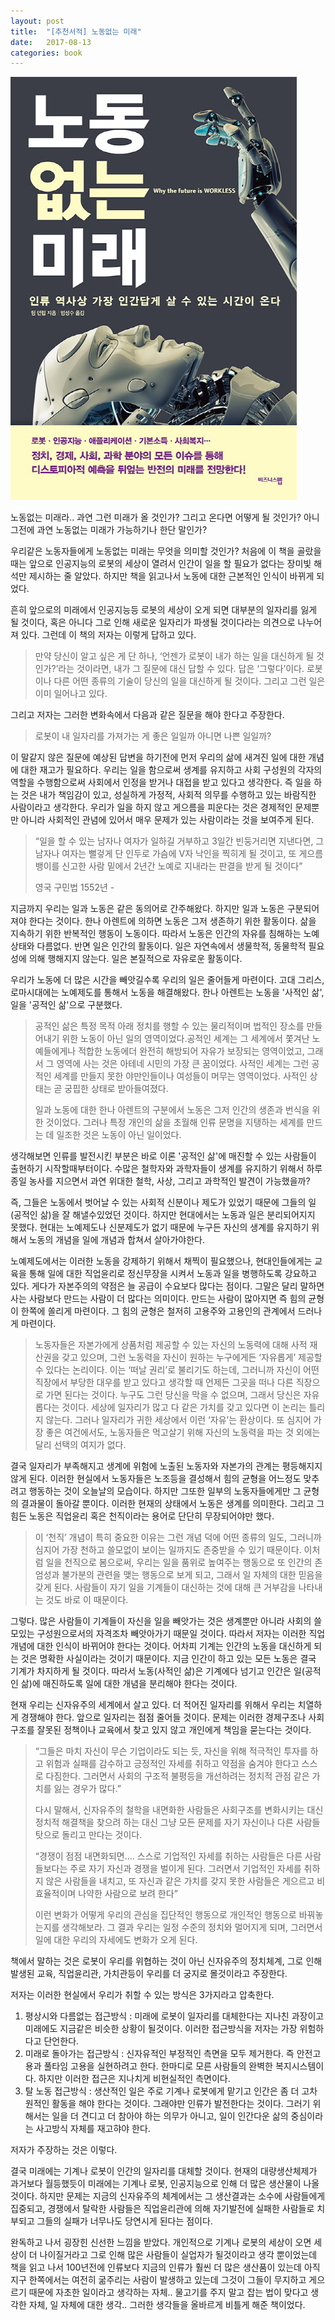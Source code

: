```yaml
---
layout: post
title:  "[추천서적] 노동없는 미래"
date:   2017-08-13
categories: book
---
```


![breath](/assets/images/nowork.jpg)

노동없는 미래라.. 과연 그런 미래가 올 것인가? 그리고 온다면 어떻게 될 것인가? 아니 그전에 과연 노동없는 미래가 가능하기나 한단 말인가? 

우리같은 노동자들에게 노동없는 미래는 무엇을 의미할 것인가? 처음에 이 책을 골랐을 때는 앞으로 인공지능의 로봇의 세상이 열려서 인간이 일을 할 필요가 없다는 장미빛 해석만 제시하는 줄 알았다. 하지만 책을 읽고나서 노동에 대한 근본적인 인식이 바뀌게 되었다. 

흔히 앞으로의 미래에서 인공지능등 로봇의 세상이 오게 되면 대부분의 일자리를 잃게 될 것이다, 혹은 아니다 그로 인해 새로운 일자리가 파생될 것이다라는 의견으로 나누어져 있다. 그런데 이 책의 저자는 이렇게 답하고 있다.

> 만약 당신이 알고 싶은 게 단 하나, ‘언젠가 로봇이 내가 하는 일을 대신하게 될 것인가?’라는 것이라면, 내가 그 질문에 대신 답할 수 있다. 답은 ‘그렇다’이다.  로봇이나 다른 어떤 종류의 기술이 당신의 일을 대신하게 될 것이다. 그리고 그런 일은 이미 일어나고 있다.

그리고 저자는 그러한 변화속에서 다음과 같은 질문을 해야 한다고 주장한다.

> 로봇이 내 일자리를 가져가는 게 좋은 일일까 아니면 나쁜 일일까?

이 말같지 않은 질문에 예상된 답변을 하기전에 먼저 우리의 삶에 새겨진  일에 대한 개념에 대한 재고가 필요하다.  우리는 일을 함으로써 생계를 유지하고 사회 구성원의 각자의 역할을 수행함으로써 사회에서 인정을 받거나 대접을 받고 있다고 생각한다. 즉 일을 하는 것은 내가 책임감이 있고, 성실하게 가정적, 사회적 의무를 수행하고 있는 바람직한 사람이라고 생각한다.  우리가 일을 하지 않고 게으름을 피운다는 것은 경제적인 문제뿐만 아니라 사회적인 관념에 있어서 매우 문제가 있는 사람이라는 것을 보여주게 된다. 

> “일을 할 수 있는 남자나 여자가 일하길 거부하고 3일간 빈둥거리면 지낸다면, 그 남자나 여자는 뻘겋게 단 인두로 가슴에 V자 낙인을 찍히게 될 것이고, 또 게으름뱅이를 신고한 사람 밑에서 2년간 노예로 지내라는 판결을 받게 될 것이다” 
>
> 영국 구민법 1552년 -  

지금까지 우리는 일과 노동은 같은 동의어로 간주해왔다. 하지만 일과 노동은 구분되어져야 한다는 것이다. 한나 아렌트에 의하면 노동은 그저 생존하기 위한 활동이다. 삶을 지속하기 위한 반복적인 행동이 노동이다.  따라서 노동은 인간의 자유를 침해하는 노예상태와 다름없다. 반면 일은 인간의 활동이다. 일은 자연속에서 생물학적, 동물학적 필요성에 의해 행해지지 않는다. 일은 본질적으로 자유로운 활동이다. 

우리가 노동에 더 많은 시간을 빼앗길수록 우리의 일은 줄어들게 마련이다. 고대 그리스, 로마시대에는 노예제도를 통해서 노동을 해결해왔다. 한나 아렌트는 노동을 '사적인 삶', 일을 '공적인 삶'으로 구분했다. 

> 공적인 삶은 특정 목적 아래 정치를 행할 수 있는 물리적이며 법적인 장소를 만들어내기 위한 노동이 아닌 일의 영역이었다.공적인 세계는 그 세계에서 쫓겨난 노예들에게나 적합한 노동에더 완전히 해방되어 자유가 보장되는 영역이었고, 그래서 그 영역에 사는 것은 아테네 시민의 가장 큰 꿈이었다. 사적인 세계는 그런 공적인 세계를 만들지 못한 야만인들이나 여성들이 머무는 영역이었다. 사적인 상태는 곧 궁핍한 상태로 받아들여졌다.
>
> 일과 노동에 대한 한나 아렌트의 구분에서 노동은 그저 인간의 생존과 번식을 위한 것이었다. 그러나 특정 개인의 삶을 초월해 인류 문명을 지탱하는 세계를 만드는 데 일조한 것은 노동이 아닌 일이었다. 

생각해보면 인류를 발전시킨 부분은 바로 이론 '공적인 삶'에 매진할 수 있는 사람들이 출현하기 시작할때부터이다. 수많은 철학자와 과학자들이 생계를 유지하기 위해서 하루 종일 농사를 지으면서  과연 위대한 철학, 사상, 그리고 과학적인 발견이 가능했을까?

즉, 그들은 노동에서 벗어날 수 있는 사회적 신분이나 제도가 있었기 때문에 그들의 일(공적인 삶)을 잘 해낼수있었던 것이다.  하지만 현대에서는 노동과 일은 분리되어지지 못했다. 현대는 노예제도나 신분제도가 없기 때문에 누구든 자신의 생계를 유지하기 위해서 노동의 개념을 일에 개념과 합쳐서 살아가야한다. 

노예제도에서는 이러한 노동을 강제하기 위해서 채찍이 필요했으나, 현대인들에게는 교육을 통해 일에 대한 직업윤리로 정신무장을 시켜서 노동과 일을 병행하도록 강요하고 있다.  게다가 자본주의의 약점은 늘 공급이 수요보다 많다는 점이다. 그말은 달리 말하면 사는 사람보다 만드는 사람이 더 많다는 의미이다. 만드는 사람이 많아지면 즉 힘의 균형이 한쪽에 쏠리게 마련이다. 그 힘의 균형은 철저히 고용주와 고용인의 관계에서 드러나게 마련이다. 

> 노동자들은 자본가에게 상품처럼 제공할 수 있는 자신의 노동력에 대해 사적 재산권을 갖고 있으며, 그런 노동력을 자신이 원하는 누구에게든 ‘자유롭게’ 제공할 수 있다는 논리이다. 이는 ‘떠날 권리’로 불리기도 하는데, 그러니까 자신이 어떤 직장에서 부당한 대우를 받고 있다고 생각할 때 언제든 그곳을 떠나 다른 직장으로 가면 된다는 것이다. 누구도 그런 당신을 막을 수 없으며, 그래서 당신은 자유롭다는 것이다. 세상에 일자리가 많고 다 같은 가치를 갖고 있다면 이 논리는 틀리지 않는다. 그러나 일자리가 귀한 세상에서 이런 ‘자유’는 환상이다. 또 심지어 가장 좋은 여건에서도, 노동자들은 먹고살기 위해 자신의 노동력을 파는 것 외에는 달리 선택의 여지가 없다. 

결국 일자리가 부족해지고 생계에 위험에 노출된 노동자와 자본가의 관계는 평등해지지 않게 된다. 이러한 현실에서 노동자들은 노조등을 결성해서 힘의 균형을 어느정도 맞추려고 행동하는 것이 오늘날의 모습이다. 하지만 그또한 일부의 노동자들에게만 그 균형의 결과물이 돌아갈 뿐이다. 이러한 현재의 상태에서 노동은 생계를 의미한다. 그리고 그 힘든 노동은 직업윤리 혹은 천직이라는 용어로 단단히 무장되어야만 했다.  

> 이 ‘천직’ 개념이 특히 중요한 이유는 그런 개념 덕에 어떤 종류의 일도, 그러니까 심지어 가장 천하고 쓸모없이 보이는 일까지도 존중받을 수 있기 때문이다. 이처럼 일을 천직으로 봄으로써, 우리는 일을 품위로 높여주는 행동으로 또 인간의 존엄성과 불가분의 관련을 맺는 행동으로 보게 되고, 그래서 일 자체의 대한 믿음을 갖게 된다. 사람들이 자기 일을 기계들이 대신하는 것에 대해 큰 거부감을 나타내는 것도 바로 이 때문이다. 

그렇다. 많은 사람들이 기계들이 자신을 일을 빼앗가는 것은 생계뿐만 아니라 사회의 쓸모있는 구성원으로서의 자격조차 빼앗아가기 때문일 것이다.  따라서 저자는 이러한 직업개념에 대한 인식이 바뀌어야 한다는 것이다. 어차피 기계는 인간의 노동을 대신하게 되는 것은 명확한 사실이라는 것이기 때문이다. 지금 인간이 하고 있는 모든 노동은 결국 기계가 차지하게 될 것이다. 따라서 노동(사적인 삶)은 기계에다 넘기고 인간은 일(공적인 삶)에 매진하도록 일에 대한 개념을 분리해야 한다는 것이다. 

현재 우리는 신자유주의 세계에서 살고 있다. 더 적어진 일자리를 위해서 우리는 치열하게 경쟁해야 한다. 앞으로 일자리는 점점 줄어들 것이다. 문제는 이러한 경제구조나 사회구조를 잘못된 정책이나 교육에서 찾고 있지 않고 개인에게 책임을 묻는다는 것이다. 

> “그들은 마치 자신이 무슨 기업이라도 되는 듯, 자신을 위해 적극적인 투자를 하고 위험과 실패를 감수하고 긍정적인 자세를 취하고 약점을 숨겨야 한다고 스스로 다짐한다. 그러면서 사회의 구조적 불평등을 개선하려는 정치적 관점 같은 가치를 잃는 경우가 많다.”
>
> 다시 말해서, 신자유주의 철학을 내면화한 사람들은 사회구조를 변화시키는 대신 정치적 해결책을 찾으려 하는 대신 그냥 모든 문제를 자기 자신이나 다른 사람들 탓으로 돌리고 만다는 것이다. 
>
> “경쟁이 점점 내면화되면…. 스스로 기업적인 자세를 취하는 사람들은 다른 사람들보다는 주로 자기 자신과 경쟁을 벌이게 된다. 그러면서 기업적인 자세를 취하지 않은 사람들을 내치고, 또 자신과 같은 가치를 갖지 못한 사람들은 게으르고 비효율적이며 나약한 사람으로 보려 한다”
>
> 이런 변화가 어떻게 우리의 관심을 집단적인 행동으로 개인적인 행동으로 바꿔놓는지를 생각해보라. 그 결과 우리는 일정 수준의 정치와 멀어지게 되며, 그러면서 일에 대한 우리의 자세에도 변화가 오게 된다. 

책에서 말하는 것은 로봇이 우리를 위협하는 것이 아닌 신자유주의 정치체계, 그로 인해 발생된 교육, 직업윤리관, 가치관등이 우리를 더 궁지로 몰것이라고 주장한다. 

저자는 이러한 현실에서 우리가 취할 수 있는 방식은 3가지라고 압축한다. 

1. 평상시와 다름없는 접근방식 : 미래에 로봇이 일자리를 대체한다는 지나친 과장이고 미래에도 지금같은 비슷한 상황이 될것이다. 이러한 접근방식을 저자는 가장 위험하다고 단언한다. 
2. 미래로 돌아가는 접근방식 : 신자유적인 부정적인 측면을 모두 제거한다. 즉 안전고용과 풀타임 고용을 실현하려고 한다. 한마디로 모른 사람들의  완벽한 복지시스템이다. 하지만 이러한 접근은 지나치게 비현실적인 측면이다.
3. 탈 노동 접근방식 : 생산적인 일은 주로 기계나 로봇에게 맡기고 인간은 좀 더 고차원적인 활동을 해야 한다는 것이다. 그래야만 인류가 발전한다는 것이다. 그러기 위해서는 일을 더 견디고 더 참아야 하는 의무가 아니고, 일이 인간다운 삶의 중심이라는 사고방식 자체를 재고햐야 한다. 

저자가 주장하는 것은 이렇다. 

결국 미래에는 기계나 로봇이 인간의 일자리를 대체할 것이다. 현재의 대량생산체제가 과거보다 월등했듯이 미래에는 기계나 로봇, 인공지능으로 인해 더 많은 생산물이 나올 것이다. 하지만 문제는 지금의 신자유주의 체계에서는 그 생산결과는 소수에 사람들에게 집중되고, 경쟁에서 탈락한 사람들은 직업윤리관에 의해 자기발전에 실패한 사람들로 치부되고 그들의 실패가 너무나도 당연시게 된다는 점이다. 

완독하고 나서 굉장힌 신선한 느낌을 받았다. 개인적으로 기계나 로봇의 세상이 오면 세상이 더 나이질거라고 그로 인해 많은 사람들이 실업자가 될것이라고 생각 뿐이었는데 책을 읽고 나서 100년전에 인류보다 지금의 인류가 훨씬 더 많은 생산품이 있는데 아직 지구 한쪽에서는 여전히 굶주리는 사람이 발생하고 있는데 그것이 그들이 무지하고 게으르기 때문에 자초한 일이라고 생각하는 자체.. 물고기를 주지 말고 잡는 법이 맞다고 생각한 자체, 일 자체에 대한 생각..  그러한 생각들을 올바르게 비틀게 해준 책이었다. 